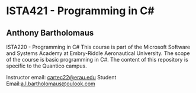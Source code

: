 # ISTA421 - Programming in C#

## Anthony Bartholomaus

ISTA220 - Programming in C#
This course is part of the Microsoft Software and Systems Academy at Embry-Riddle Aeronautical University. The scope of the course is basic programming in C#. The content of this repository is specific to the Quantico campus.

Instructor email: cartec22@erau.edu
Student Email:a.l.bartholomaus@oulook.com
